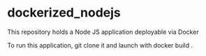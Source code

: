 # dockerized_nodejs
This repository holds a Node JS application deployable via Docker

To run this application, git clone it and launch with docker build .
